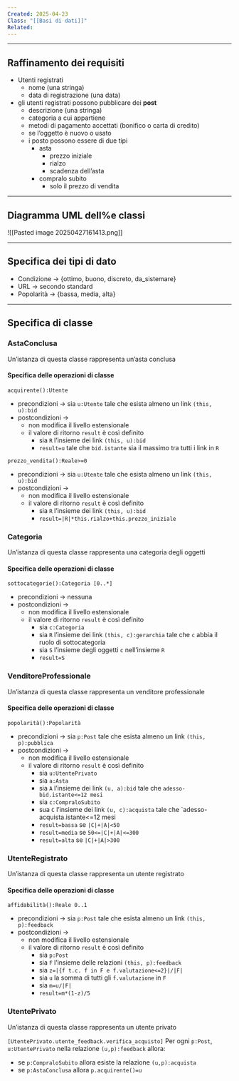 ```yaml
---
Created: 2025-04-23
Class: "[[Basi di dati]]"
Related:
---
```

---
## Raffinamento dei requisiti
- Utenti registrati
	- nome (una stringa)
	- data di registrazione (una data)
- gli utenti registrati possono pubblicare dei **post**
	- descrizione (una stringa)
	- categoria a cui appartiene
	- metodi di pagamento accettati (bonifico o carta di credito)
	- se l’oggetto è nuovo o usato
	- i posto possono essere di due tipi
		- asta
			- prezzo iniziale
			- rialzo
			- scadenza dell’asta
		- compralo subito
			- solo il prezzo di vendita

---
## Diagramma UML dell%e classi
![[Pasted image 20250427161413.png]]

---
## Specifica dei tipi di dato
- Condizione → {ottimo, buono, discreto, da_sistemare}
- URL → secondo standard
- Popolarità → {bassa, media, alta}
---
## Specifica di classe
### AstaConclusa
Un’istanza di questa classe rappresenta un’asta conclusa
#### Specifica delle operazioni di classe
`acquirente():Utente`
- precondizioni → sia `u:Utente` tale che esista almeno un link `(this, u):bid`
- postcondizioni →
	- non modifica il livello estensionale
	- il valore di ritorno `result` è così definito
		- sia `R` l’insieme dei link `(this, u):bid`
		- `result=u` tale che `bid.istante` sia il massimo tra tutti i link in `R`

`prezzo_vendita():Reale>=0`
- precondizioni → sia `u:Utente` tale che esista almeno un link `(this, u):bid`
- postcondizioni →
	- non modifica il livello estensionale
	- il valore di ritorno `result` è così definito
		- sia `R` l’insieme dei link `(this, u):bid`
		- `result=|R|*this.rialzo+this.prezzo_iniziale`

### Categoria
Un’istanza di questa classe rappresenta una categoria degli oggetti
#### Specifica delle operazioni di classe
`sottocategorie():Categoria [0..*]`
- precondizioni → nessuna
- postcondizioni →
	- non modifica il livello estensionale
	- il valore di ritorno `result` è così definito
		- sia `c:Categoria`
		- sia `R` l’insieme dei link `(this, c):gerarchia` tale che `c` abbia il ruolo di sottocategoria
		- sia `S` l’insieme degli oggetti `c` nell’insieme `R`
		- `result=S`

### VenditoreProfessionale
Un’istanza di questa classe rappresenta un venditore professionale
#### Specifica delle operazioni di classe
`popolarità():Popolarità`
- precondizioni → sia `p:Post` tale che esista almeno un link `(this, p):pubblica`
- postcondizioni →
	- non modifica il livello estensionale
	- il valore di ritorno `result` è così definito
		- sia `u:UtentePrivato`
		- sia `a:Asta`
		- sia `A` l’insieme dei link `(u, a):bid` tale che `adesso-bid.istante<=12 mesi`
		- sia `c:CompraloSubito`
		- sua `C` l’insieme dei link `(u, c):acquista` tale che `adesso-acquista.istante<=12 mesi
		- `result=bassa` se `|C|+|A|<50`
		- `result=media` se `50<=|C|+|A|<=300`
		- `result=alta` se `|C|+|A|>300`

### UtenteRegistrato
Un’istanza di questa classe rappresenta un utente registrato
#### Specifica delle operazioni di classe
`affidabilità():Reale 0..1`
- precondizioni → sia `p:Post` tale che esista almeno un link `(this, p):feedback`
- postcondizioni →
	- non modifica il livello estensionale
	- il valore di ritorno `result` è così definito
		- sia `p:Post`
		- sia `F` l’insieme delle relazioni `(this, p):feedback`
		- sia `z=|{f t.c. f in F e f.valutazione<=2}|/|F|`
		- sia `u` la somma di tutti gli `f.valutazione` in `F`
		- sia `m=u/|F|`
		- `result=m*(1-z)/5`

### UtentePrivato
Un’istanza di questa classe rappresenta un utente privato

`[UtentePrivato.utente_feedback.verifica_acquisto]`
Per ogni `p:Post`, `u:UtentePrivato` nella relazione `(u,p):feedback` allora:
- se `p:CompraloSubito` allora esiste la relazione `(u,p):acquista`
- se `p:AstaConclusa` allora `p.acquirente()=u`